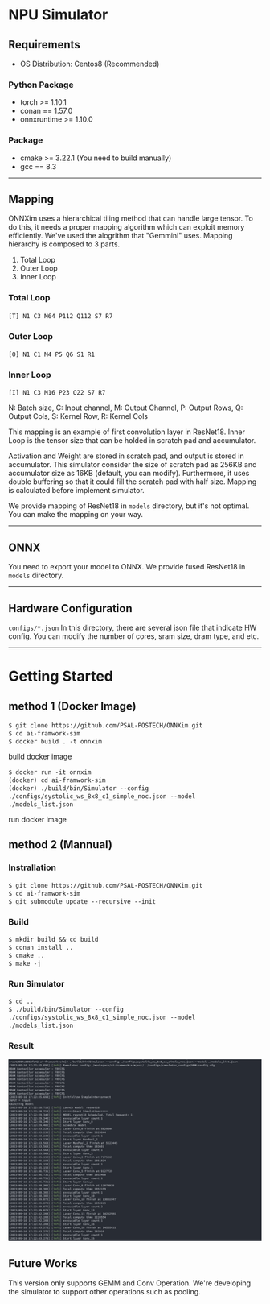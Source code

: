# NPU Simulator
## Requirements
* OS Distribution: Centos8 (Recommended)
### Python Package
* torch >= 1.10.1
* conan == 1.57.0
* onnxruntime >= 1.10.0

### Package
* cmake >= 3.22.1 (You need to build manually)
* gcc == 8.3


------------
## Mapping
ONNXim uses a hierarchical tiling method that can handle large tensor. To do this, it needs a proper mapping algorithm which can exploit memory efficiently. We've used the alogrithm that "Gemmini" uses.
Mapping hierarchy is composed to 3 parts.

1. Total Loop
2. Outer Loop
3. Inner Loop

### Total Loop 
`[T] N1 C3 M64 P112 Q112 S7 R7`
### Outer Loop
`[O] N1 C1 M4 P5 Q6 S1 R1`
### Inner Loop
`[I] N1 C3 M16 P23 Q22 S7 R7`

N: Batch size, C: Input channel, M: Output Channel, P: Output Rows, Q: Output Cols, S: Kernel Row, R: Kernel Cols

This mapping is an example of first convolution layer in ResNet18. Inner Loop is the tensor size that can be holded in scratch pad and accumulator.

Activation and Weight are stored in scratch pad, and output is stored in accumulator. This simulator consider the size of scratch pad as 256KB and accumulator size as 16KB (default, you can modify). Furthermore, it uses double buffering so that it could fill the scratch pad with half size. Mapping is calculated before implement simulator.


We provide mapping of ResNet18 in `models` directory, but it's not optimal. You can make the mapping on your way.

------------

## ONNX
You need to export your model to ONNX. We provide fused ResNet18 in `models` directory.

------------

## Hardware Configuration
`configs/*.json` In this directory, there are several json file that indicate HW config. You can modify the number of cores, sram size, dram type, and etc.

------------

# Getting Started
## method 1 (Docker Image)
```
$ git clone https://github.com/PSAL-POSTECH/ONNXim.git 
$ cd ai-framwork-sim
$ docker build . -t onnxim
```
build docker image

```
$ docker run -it onnxim
(docker) cd ai-framwork-sim
(docker) ./build/bin/Simulator --config ./configs/systolic_ws_8x8_c1_simple_noc.json --model ./models_list.json
```
run docker image


## method 2 (Mannual)
### Instrallation
```
$ git clone https://github.com/PSAL-POSTECH/ONNXim.git
$ cd ai-framwork-sim
$ git submodule update --recursive --init
```
### Build
```
$ mkdir build && cd build
$ conan install ..
$ cmake ..
$ make -j
```
### Run Simulator
```
$ cd ..
$ ./build/bin/Simulator --config ./configs/systolic_ws_8x8_c1_simple_noc.json --model ./models_list.json
```

### Result

![Demo](/img/ONNXim_demo.png)

## Future Works
This version only supports GEMM and Conv Operation. We're developing the simulator to support other operations such as pooling.
